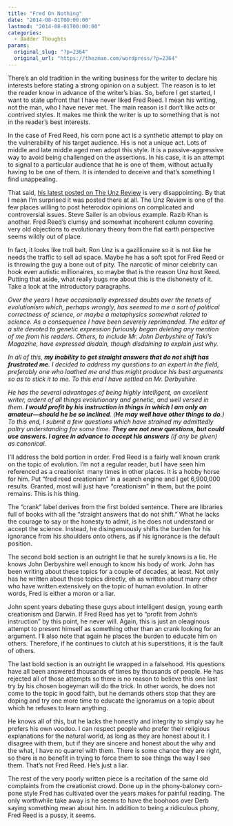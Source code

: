 ```yaml
---
title: "Fred On Nothing"
date: "2014-08-01T00:00:00"
lastmod: "2014-08-01T00:00:00"
categories:
  - Badder Thoughts
params:
  original_slug: "?p=2364"
  original_url: "https://thezman.com/wordpress/?p=2364"
---
```


There’s an old tradition in the writing business for the writer to
declare his interests before stating a strong opinion on a subject. The
reason is to let the reader know in advance of the writer’s bias. So,
before I get started, I want to state upfront that I have never liked
Fred Reed. I mean his writing, not the man, who I have never met. The
main reason is I don’t like acts or contrived styles. It makes me think
the writer is up to something that is not in the reader’s best
interests.

In the case of Fred Reed, his corn pone act is a synthetic attempt to
play on the vulnerability of his target audience. His is not a unique
act. Lots of middle and late middle aged men adopt this style. It is a
passive-aggressive way to avoid being challenged on the assertions. In
his case, it is an attempt to signal to a particular audience that he is
one of them, without actually having to be one of them. It is intended
to deceive and that’s something I find unappealing.

That said,
<a href="http://www.unz.com/freed/me-derbyshire-and-darwin-612/"
rel="noopener noreferrer" target="_blank">his latest posted on The Unz
Review</a> is very disappointing. By that I mean I’m surprised it was
posted there at all. The Unz Review is one of the few places willing to
post heterodox opinions on complicated and controversial issues. Steve
Sailer is an obvious example. Razib Khan is another. Fred Reed’s clumsy
and somewhat incoherent column covering very old objections to
evolutionary theory from the flat earth perspective seems wildly out of
place.

In fact, it looks like troll bait. Ron Unz is a gazillionaire so it is
not like he needs the traffic to sell ad space. Maybe he has a soft spot
for Fred Reed or is throwing the guy a bone out of pity. The narcotic of
minor celebrity can hook even autistic millionaires, so maybe that is
the reason Unz host Reed. Putting that aside, what really bugs me about
this is the dishonesty of it. Take a look at the introductory
paragraphs.

*Over the years I have occasionally expressed doubts over the tenets of
evolutionism which, perhaps wrongly, has seemed to me a sort of
political correctness of science, or maybe a metaphysics somewhat
related to science. As a consequence I have been severely reprimanded.
The editor of a site devoted to genetic expression furiously began
deleting any mention of me from his readers. Others, to include Mr. John
Derbyshire of Taki’s Magazine, have expressed disdain, though disdaining
to explain just why.*

*In all of this, **my inability to get straight answers that do not
shift has frustrated me**. I decided to address my questions to an
expert in the field, preferably one who loathed me and thus might
produce his best arguments so as to stick it to me. To this end I have
settled on Mr. Derbyshire.*

*He has the several advantages of being highly intelligent, an excellent
writer, ardent of all things evolutionary and genetic, and well versed
in them. **I would profit by his instruction in things in which I am
only an amateur—should he be so inclined**. (**He may well have other
things to do**.) To this end, I submit a few questions which have
strained my admittedly paltry understanding for some time. **They are
not new questions, but could use answers. I agree in advance to accept
his answers** (if any be given) as canonical.*

I’ll address the bold portion in order. Fred Reed is a fairly well known
crank on the topic of evolution. I’m not a regular reader, but I have
seen him referenced as a creationist  many times in other places. It is
a hobby horse for him. Put “fred reed creationism” in a search engine
and I get 6,900,000 results. Granted, most will just have “creationism”
in them, but the point remains. This is his thing.

The “crank” label derives from the first bolded sentence. There are
libraries full of books with all the “straight answers that do not
shift.” What he lacks the courage to say or the honesty to admit, is he
does not understand or accept the science. Instead, he disingenuously
shifts the burden for his ignorance from his shoulders onto others, as
if his ignorance is the default position.

The second bold section is an outright lie that he surely knows is a
lie. He knows John Derbyshire well enough to know his body of work. John
has been writing about these topics for a couple of decades, at least.
Not only has he written about these topics directly, eh as written about
many other who have written extensively on the topic of human evolution.
In other words, Fred is either a moron or a liar.

John spent years debating these guys about intelligent design, young
earth creationism and Darwin. If Fred Reed has yet to “profit from
John’s instruction” by this point, he never will. Again, this is just an
oleaginous attempt to present himself as something other than an crank
looking for an argument. I’ll also note that again he places the burden
to educate him on others. Therefore, if he continues to clutch at his
superstitions, it is the fault of others.

The last bold section is an outright lie wrapped in a falsehood. His
questions have all been answered thousands of times by thousands of
people. He has rejected all of those attempts so there is no reason to
believe this one last try by his chosen bogeyman will do the trick. In
other words, he does not come to the topic in good faith, but he demands
others stop that they are doping and try one more time to educate the
ignoramus on a topic about which he refuses to learn anything.

He knows all of this, but he lacks the honestly and integrity to simply
say he prefers his own voodoo. I can respect people who prefer their
religious explanations for the natural world, as long as they are honest
about it. I disagree with them, but if they are sincere and honest about
the why and the what, I have no quarrel with them. There is some chance
they are right, so there is no benefit in trying to force them to see
things the way I see them. That’s not Fred Reed. He’s just a liar.

The rest of the very poorly written piece is a recitation of the same
old complaints from the creationist crowd. Done up in the phony-baloney
corn-pone style Fred has cultivated over the years makes for painful
reading. The only worthwhile take away is he seems to have the boohoos
over Derb saying something mean about him. In addition to being a
ridiculous phony, Fred Reed is a pussy, it seems.

